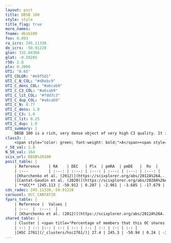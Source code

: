 ```yaml
---
layout: post
title: DBSB 100
style: style
title_flag: true
more_names: 
fname: dbsb100
fov: 0.093
ra_icrs: 245.11338
de_icrs: -50.91228
glon: 332.84366
glat: -0.59285
r50: 2.8
plx: 0.2066
UTI: "0.65"
UTI_COLOR: "#e9f5d1"
UTI_C_N_COL: "#d0ebc9"
UTI_C_dens_COL: "#a6cab9"
UTI_C_C3_COL: "#a6cab9"
UTI_C_lit_COL: "#fdd7c3"
UTI_C_dup_COL: "#a6cab9"
UTI_C_N: 0.77
UTI_C_dens: 1.0
UTI_C_C3: 1.0
UTI_C_lit: 0.25
UTI_C_dup: 1.0
UTI_summary: |
    DBSB 100 is a rich, very dense object of very high C3 quality. It is poorly studied in the literature. This object shares a moderate percentage of members with a later reported entry.
class3: |
    <span style="color: green; font-weight: bold;">A</span><span style="color: green; font-weight: bold;">A</span>
r_50_val: 2.8
N_50_val: 164
scix_url: DBSB%20100
posit_table: |
    | Reference    | RA    | DEC   | Plx  | pmRA  | pmDE   |  Rv  |
    | :---         | :---: | :---: | :---: | :---: | :---: | :---: |
    |[Kharchenko et al. (2012)](https://scixplorer.org/abs/2012A%26A...543A.156K) | 245.109 | -50.907 | -- | -4.87 | -2.74 | -- |
    |[Cantat-Gaudin et al. (2020)](https://scixplorer.org/abs/2020A%26A...640A...1C) | 245.106 | -50.902 | 0.148 | -2.94 | -3.622 | -- |
    | **UCC** |245.113 | -50.912 | 0.207 | -2.961 | -3.685 | -17.679 | 
cds_radec: 245.11338,-50.91228
carousel: UCC_CANTAT20
fpars_table: |
    | Reference |  Values |
    | :---  |  :---:  |
    | [Kharchenko et al. (2012)](https://scixplorer.org/abs/2012A%26A...543A.156K) | `e_bv=1.083, distance=2240, log_age=8.55` |
shared_table: |
    | Cluster | <span title="Percentage of members that this OC shares with the ones listed">%</span>   | RA   | DEC   | Plx   | pmRA  | pmDE  | Rv | UTI |
    | :-: | :-: |:-: | :-: | :-: | :-: | :-: | :-: | :-: |
    |[HSC 2761](/_clusters/hsc2761/)| 27.4 | 245.3 | -50.94 | 0.24 | -3.01 | -3.84 | -29.69 |0.47 |
---
```

